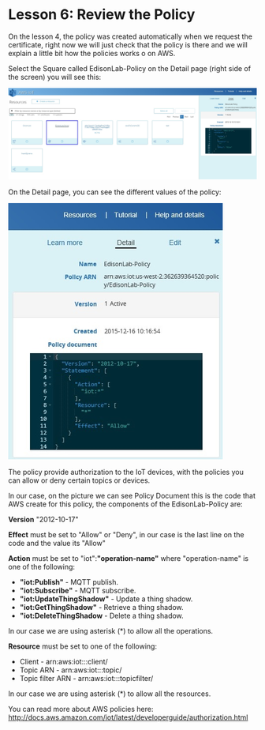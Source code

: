 # Lesson 6: Review the Policy

On the lesson 4, the policy was created automatically when we request the certificate, right now we will just check that the policy is there and we will explain a little bit how the policies works o on AWS.

Select the Square called EdisonLab-Policy on the Detail page (right side of the screen) you will see this:

![](33.jpg)

On the Detail page, you can see the different values of the policy:

![](34.jpg)

The policy provide authorization to the IoT devices, with the policies you can allow or deny certain topics or devices.

In our case, on the picture we can see Policy Document this is the code that AWS create for this policy, the components of the EdisonLab-Policy are:

**Version** "2012-10-17"

**Effect** must be set to "Allow" or "Deny", in our case is the last line on the code and the value its "Allow"

**Action** must be set to "iot":**"operation-name"** where "operation-name" is one of the following:

* **"iot:Publish"** - MQTT publish.
* **"iot:Subscribe"** - MQTT subscribe.
* **"iot:UpdateThingShadow"** - Update a thing shadow.
* **"iot:GetThingShadow"** - Retrieve a thing shadow.
* **"iot:DeleteThingShadow** - Delete a thing shadow.

In our case we are using asterisk (*) to allow all the operations.

**Resource** must be set to one of the following:

* Client - arn:aws:iot:<region>:<accountId>:client/<clientId>
* Topic ARN - arn:aws:iot:<region>:<accountId>:topic/<topicName>
* Topic filter ARN - arn:aws:iot:<region>:<accountId>:topicfilter/<topicFilter>

In our case we are using asterisk (*) to allow all the resources.


You can read more about AWS policies here:
http://docs.aws.amazon.com/iot/latest/developerguide/authorization.html